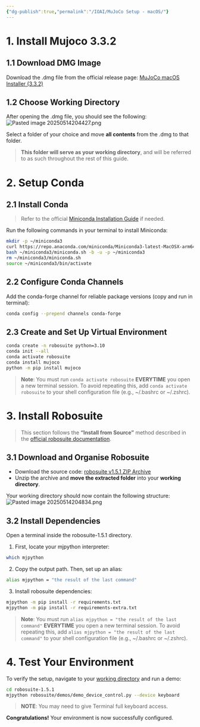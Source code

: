 ```yaml
---
{"dg-publish":true,"permalink":"/IOAI/MuJoCo Setup - macOS/"}
---
```



# 1. Install Mujoco 3.3.2
## 1.1 Download DMG Image

Download the .dmg file from the official release page:
[MuJoCo macOS Installer (3.3.2)](https://github.com/google-deepmind/mujoco/releases/download/3.3.2/mujoco-3.3.2-macos-universal2.dmg)


## 1.2 Choose Working Directory
 
After opening the .dmg file, you should see the following:
![Pasted image 20250514204427.png](/img/user/Attachments/Pasted%20image%2020250514204427.png)

Select a folder of your choice and move **all contents** from the .dmg to that folder.
> **This folder will serve as your working directory**, and will be referred to as such throughout the rest of this guide.


<div style="page-break-after: always;"></div>

# 2. Setup Conda 
## 2.1 Install Conda
> Refer to the official [Miniconda Installation Guide](https://www.anaconda.com/docs/getting-started/miniconda/install) if needed.

Run the following commands in your terminal to install Miniconda:
```sh
mkdir -p ~/miniconda3   
curl https://repo.anaconda.com/miniconda/Miniconda3-latest-MacOSX-arm64.sh -o ~/miniconda3/miniconda.sh   
bash ~/miniconda3/miniconda.sh -b -u -p ~/miniconda3   
rm ~/miniconda3/miniconda.sh  
source ~/miniconda3/bin/activate  
```
## 2.2 Configure Conda Channels

Add the conda-forge channel for reliable package versions (copy and run in terminal):
```sh
conda config --prepend channels conda-forge
```

## 2.3 Create and Set Up Virtual Environment
```sh
conda create -n robosuite python=3.10  
conda init --all  
conda activate robosuite  
conda install mujoco  
python -m pip install mujoco
```

> **Note**: You must run `conda activate robosuite` **EVERYTIME** you open a new terminal session.
> To avoid repeating this, add `conda activate robosuite` to your shell configuration file (e.g., ~/.bashrc or ~/.zshrc).


<div style="page-break-after: always;"></div>

# 3. Install Robosuite
>This section follows the **“Install from Source”** method described in the [official robosuite documentation](https://robosuite.ai/docs/installation.html).  

## 3.1 Download and Organise Robosuite
- Download the source code: [robosuite v1.5.1 ZIP Archive](https://github.com/ARISE-Initiative/robosuite/archive/refs/tags/v1.5.1.zip)   
- Unzip the archive and **move the extracted folder** into your **working directory**.

Your working directory should now contain the following structure:  
![Pasted image 20250514204834.png](/img/user/Attachments/Pasted%20image%2020250514204834.png)

## 3.2 Install Dependencies
Open a terminal inside the robosuite-1.5.1 directory.

1. First, locate your mjpython interpreter:
```sh
which mjpython
```

2. Copy the output path. Then, set up an alias:
```sh
alias mjpython = "the result of the last command"
```

3. Install robosuite dependencies:
```sh
mjpython -m pip install -r requirements.txt
mjpython -m pip install -r requirements-extra.txt
```

> **Note**: You must run `alias mjpython = "the result of the last command"` **EVERYTIME** you open a new terminal session.
> To avoid repeating this, add `alias mjpython = "the result of the last command"` to your shell configuration file (e.g., ~/.bashrc or ~/.zshrc).

<div style="page-break-after: always;"></div>

# 4. Test Your Environment

To verify the setup, navigate to your <u>working directory</u> and run a demo:
```sh
cd robosuite-1.5.1
mjpython robosuite/demos/demo_device_control.py --device keyboard
```
> **NOTE**: You may need to give Terminal full keyboard access.

**Congratulations!** Your environment is now successfully configured.